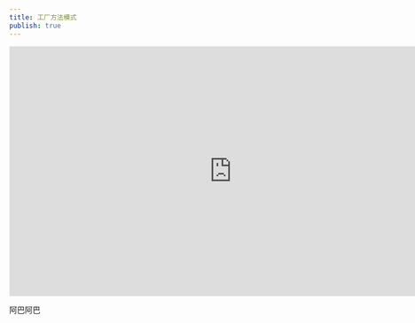 ```yaml
---
title: 工厂方法模式
publish: true
---
```


<iframe style="border: 1px solid rgba(0, 0, 0, 0.1);" sandbox="allow-scripts allow-popups allow-forms allow-modals allow-same-origin" width="800" height="450" src="https://boardmix.cn/app/share/CAE.CL2Tkw0gASoQ-FMtktHTj2a8_OfKsNZxezAGQAE/HkuOsT" allowfullscreen></iframe>

阿巴阿巴
